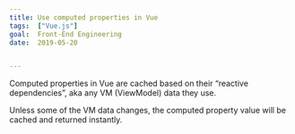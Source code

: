 ```yaml
---
title: Use computed properties in Vue
tags:  ["Vue.js"]
goal:  Front-End Engineering
date:  2019-05-20


---
```

Computed properties in Vue	are cached based on their “reactive dependencies”, aka any VM (ViewModel) data they use. 

Unless some of the VM data changes, the computed property value will be cached and returned instantly.


